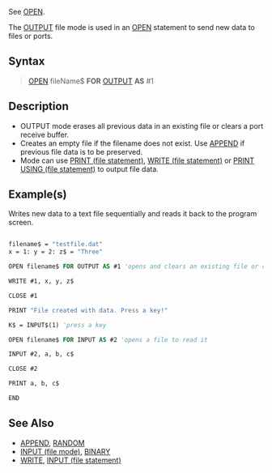 See [OPEN](OPEN).

The [OUTPUT](OUTPUT) file mode is used in an [OPEN](OPEN) statement to send new data to files or ports.

## Syntax

> [OPEN](OPEN) fileName$ **FOR** [OUTPUT](OUTPUT) **AS** #1

## Description

* OUTPUT mode erases all previous data in an existing file or clears a port receive buffer.
* Creates an empty file if the filename does not exist. Use [APPEND](APPEND) if previous file data is to be preserved.
* Mode can use [PRINT (file statement)](PRINT-(file-statement)), [WRITE (file statement)](WRITE-(file-statement)) or [PRINT USING (file statement)](PRINT-USING-(file-statement)) to output file data.

## Example(s)

Writes new data to a text file sequentially and reads it back to the program screen.

```vb

filename$ = "testfile.dat"
x = 1: y = 2: z$ = "Three"

OPEN filename$ FOR OUTPUT AS #1 'opens and clears an existing file or creates new empty file

WRITE #1, x, y, z$

CLOSE #1

PRINT "File created with data. Press a key!"

K$ = INPUT$(1) 'press a key

OPEN filename$ FOR INPUT AS #2 'opens a file to read it

INPUT #2, a, b, c$

CLOSE #2

PRINT a, b, c$

END

```

## See Also

* [APPEND](APPEND), [RANDOM](RANDOM)
* [INPUT (file mode)](INPUT-(file-mode)), [BINARY](BINARY)
* [WRITE](WRITE), [INPUT (file statement)](INPUT-(file-statement))
